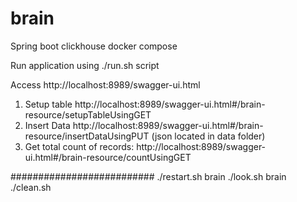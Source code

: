# brain
Spring boot clickhouse docker compose

Run application using ./run.sh script

Access http://localhost:8989/swagger-ui.html

1. Setup table http://localhost:8989/swagger-ui.html#/brain-resource/setupTableUsingGET
2. Insert Data http://localhost:8989/swagger-ui.html#/brain-resource/insertDataUsingPUT (json located in data folder)
3. Get total count of records: http://localhost:8989/swagger-ui.html#/brain-resource/countUsingGET

##########################
./restart.sh brain
./look.sh brain
./clean.sh